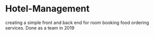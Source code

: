 # Hotel-Management
creating a simple front and back end for room booking food ordering services. Done as a team in 2019
